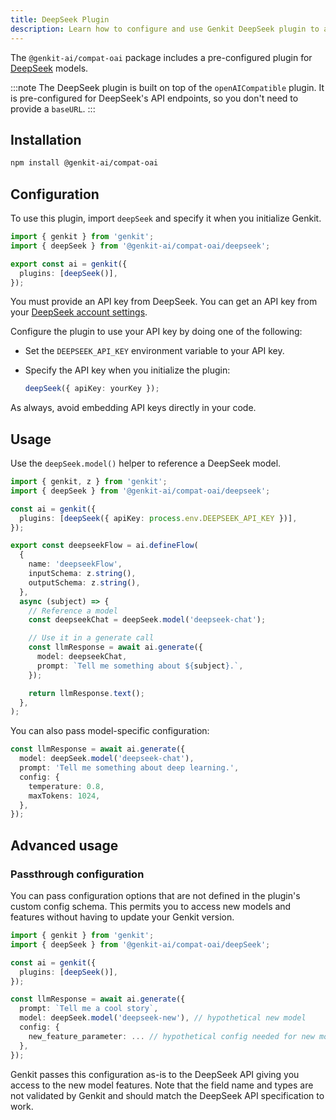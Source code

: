```yaml
---
title: DeepSeek Plugin
description: Learn how to configure and use Genkit DeepSeek plugin to access DeepSeek models.
---
```


The `@genkit-ai/compat-oai` package includes a pre-configured plugin for [DeepSeek](https://www.deepseek.com/) models.

:::note
The DeepSeek plugin is built on top of the `openAICompatible` plugin. It is pre-configured for DeepSeek's API endpoints, so you don't need to provide a `baseURL`.
:::

## Installation

```bash
npm install @genkit-ai/compat-oai
```

## Configuration

To use this plugin, import `deepSeek` and specify it when you initialize Genkit.

```ts
import { genkit } from 'genkit';
import { deepSeek } from '@genkit-ai/compat-oai/deepseek';

export const ai = genkit({
  plugins: [deepSeek()],
});
```

You must provide an API key from DeepSeek. You can get an API key from your [DeepSeek account settings](https://platform.deepseek.com/).

Configure the plugin to use your API key by doing one of the following:

- Set the `DEEPSEEK_API_KEY` environment variable to your API key.
- Specify the API key when you initialize the plugin:

  ```ts
  deepSeek({ apiKey: yourKey });
  ```

As always, avoid embedding API keys directly in your code.

## Usage

Use the `deepSeek.model()` helper to reference a DeepSeek model.

```ts
import { genkit, z } from 'genkit';
import { deepSeek } from '@genkit-ai/compat-oai/deepseek';

const ai = genkit({
  plugins: [deepSeek({ apiKey: process.env.DEEPSEEK_API_KEY })],
});

export const deepseekFlow = ai.defineFlow(
  {
    name: 'deepseekFlow',
    inputSchema: z.string(),
    outputSchema: z.string(),
  },
  async (subject) => {
    // Reference a model
    const deepseekChat = deepSeek.model('deepseek-chat');

    // Use it in a generate call
    const llmResponse = await ai.generate({
      model: deepseekChat,
      prompt: `Tell me something about ${subject}.`,
    });

    return llmResponse.text();
  },
);
```

You can also pass model-specific configuration:

```ts
const llmResponse = await ai.generate({
  model: deepSeek.model('deepseek-chat'),
  prompt: 'Tell me something about deep learning.',
  config: {
    temperature: 0.8,
    maxTokens: 1024,
  },
});
```

## Advanced usage

### Passthrough configuration

You can pass configuration options that are not defined in the plugin's custom config schema. This
permits you to access new models and features without having to update your Genkit version.

```ts
import { genkit } from 'genkit';
import { deepSeek } from '@genkit-ai/compat-oai/deepSeek';

const ai = genkit({
  plugins: [deepSeek()],
});

const llmResponse = await ai.generate({
  prompt: `Tell me a cool story`,
  model: deepSeek.model('deepseek-new'), // hypothetical new model
  config: {
    new_feature_parameter: ... // hypothetical config needed for new model
  },
});
```

Genkit passes this configuration as-is to the DeepSeek API giving you access to the new model features.
Note that the field name and types are not validated by Genkit and should match the DeepSeek API
specification to work.

